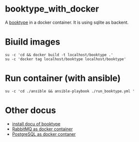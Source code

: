 # booktype_with_docker
A [booktype](https://www.sourcefabric.org/en/booktype/) in a docker container. It is using sqlite as backent.

# Biuild images #

```
su -c 'cd && docker build -t localhost/booktype .'
su -c 'docker tag localhost/booktype localhost/booktype'
```

# Run container (with ansible) #

```
su -c 'cd ./ansible && ansible-playbook ./run_booktype.yml '
```

# Other docus #

* [install docu of booktype](http://sourcefabric.booktype.pro/booktype-20-for-authors-and-publishers/installation-on-gnulinux/)
* [RabbitMQ as docker container](https://hub.docker.com/_/rabbitmq/)
* [PostgreSQL as docker contaner](https://hub.docker.com/_/postgres/)
